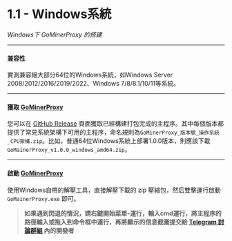 # 1.1 - Windows系統

*Windows下 GoMinerProxy 的搭建*

------

#### 兼容性

實測兼容絕大部分64位的Windows系統，如Windows Server 2008/2012/2016/2019/2022、Windows 7/8/8.1/10/11等系統。

------

#### 獲取 [GoMinerProxy](https://github.com/GoMinerProxy/GoMinerProxy/)

您可以在 [GitHub Release](https://github.com/GoMinerProxy/GoMinerProxy/releases) 頁面獲取已經構建打包完成的主程序。其中每個版本都提供了常見系統架構下可用的主程序，命名規則為`GoMinerProxy_版本號_操作系統_CPU架構.zip`。比如，普通64位Windows系統上部署1.0.0版本，則應該下載`GoMainerProxy_v1.0.0_windows_amd64.zip`。

------

#### 啟動 [GoMinerProxy](https://github.com/GoMinerProxy/GoMinerProxy/)

使用Windows自帶的解壓工具，直接解壓下載的 zip 壓縮包，然后雙擊運行啟動 `GoMainerProxy.exe` 即可。

> **如果遇到閃退的情況，請右鍵開始菜單-運行，輸入cmd運行，將主程序的路徑輸入或拖入到命令框中運行，再將顯示的信息截圖提交給 [Telegram 討論群組](https://github.com/GoMinerProxy/GoMinerProxy) 內的開發者**
